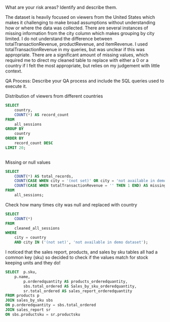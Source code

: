 What are your risk areas? Identify and describe them.

The dataset is heavily focused on viewers from the United States which makes it challenging to make broad assumptions without understanding how or where the data was collected. There are several instances of missing information from the city column which makes grouping by city limited. I do not understand the difference between totalTransactionRevenue, productRevenue, and itemRevenue. I used totalTransactionRevenue in my queries, but was unclear if this was appropriate. There are a significant amount of missing values, which required me to direct my cleaned table to replace with either a 0 or a country if I felt the most appropriate, but relies on my judgement with little context. 

QA Process:
Describe your QA process and include the SQL queries used to execute it.

Distribution of viewers from different countries 
```SQL
SELECT
    country,
    COUNT(*) AS record_count
FROM
    all_sessions
GROUP BY
    country
ORDER BY
    record_count DESC
LIMIT 20;
 
```

Missing or null values

```SQL
SELECT
    COUNT(*) AS total_records,
    COUNT(CASE WHEN city = '(not set)' OR city = 'not available in demo dataset' THEN 1 END) AS missing_city_count,
    COUNT(CASE WHEN totalTransactionRevenue = '' THEN 1 END) AS missing_revenue_count
FROM
    all_sessions;
```

Check how many times city was null and replaced with country

```SQL
SELECT
    COUNT(*)
FROM
    cleaned_all_sessions
WHERE
    city = country
    AND city IN ('(not set)', 'not available in demo dataset');
```

I noticed that the sales report, products, and sales by sku tables all had a common key (sku) so decided to check if the values match for stock keeping units and they do!

```SQL
SELECT 	p.sku,
	p.name,
     	p.orderedquantity AS products_orderedquantity,
       	sbs.total_ordered AS Sales_by_sku_orderedquantity,
		sr.total_ordered AS sales_report_orderedquantity
FROM products p
JOIN sales_by_sku sbs
ON p.orderedquantity = sbs.total_ordered
JOIN sales_report sr
ON sbs.productsku = sr.productsku
```